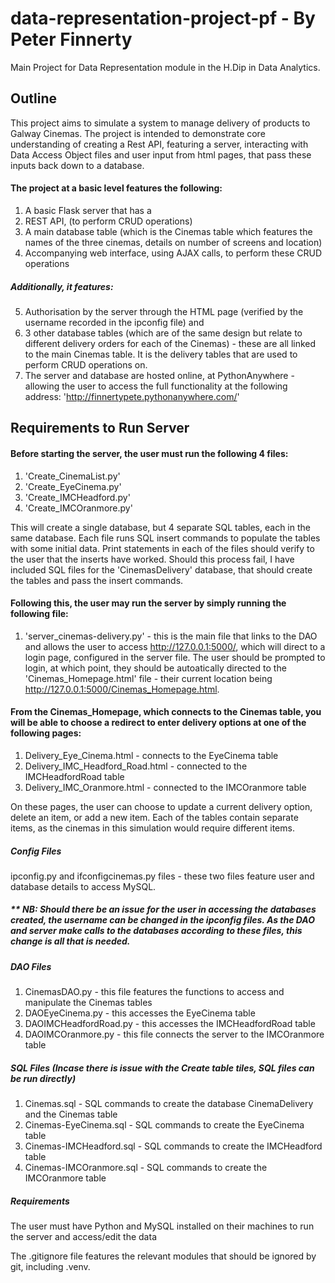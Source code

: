 # data-representation-project-pf - By Peter Finnerty

Main Project for Data Representation module in the H.Dip in Data Analytics.

## Outline

This project aims to simulate a system to manage delivery of products to Galway Cinemas. The project is intended to demonstrate core understanding of creating a Rest API, featuring a server, interacting with Data Access Object files and user input from html pages, that pass these inputs back down to a database.

#### The project at a basic level features the following:

1. A basic Flask server that has a
2. REST API, (to perform CRUD operations)
3. A main database table (which is the Cinemas table which features the names of the three cinemas, details on number of screens and location)
4. Accompanying web interface, using AJAX calls, to perform these CRUD operations

##### Additionally, it features:
5. Authorisation by the server through the HTML page (verified by the username recorded in the ipconfig file)
and
6. 3 other database tables (which are of the same design but relate to different delivery orders for each of the Cinemas) - these are all linked to the main Cinemas table. It is the delivery tables that are used to perform CRUD operations on.
7. The server and database are hosted online, at PythonAnywhere - allowing the user to access the full functionality at the following address: 'http://finnertypete.pythonanywhere.com/'

## Requirements to Run Server

#### Before starting the server, the user must run the following 4 files:
1. 'Create_CinemaList.py'
2. 'Create_EyeCinema.py'
3. 'Create_IMCHeadford.py' 
4. 'Create_IMCOranmore.py'

This will create a single database, but 4 separate SQL tables, each in the same database. Each file runs SQL insert commands to populate the tables with some initial data. Print statements in each of the files should verify to the user that the inserts have worked. Should this process fail, I have included SQL files for the 'CinemasDelivery' database, that should create the tables and pass the insert commands.

#### Following this, the user may run the server by simply running the following file:
1. 'server_cinemas-delivery.py' - this is the main file that links to the DAO and allows the user to access http://127.0.0.1:5000/, which will direct to a login page, configured in the server file. The user should be prompted to login, at which point, they should be autoatically directed to the 'Cinemas_Homepage.html' file - their current location being http://127.0.0.1:5000/Cinemas_Homepage.html.

#### From the Cinemas_Homepage, which connects to the Cinemas table, you will be able to choose a redirect to enter delivery options at one of the following pages:
1. Delivery_Eye_Cinema.html - connects to the EyeCinema table
2. Delivery_IMC_Headford_Road.html - connected to the IMCHeadfordRoad table
3. Delivery_IMC_Oranmore.html - connected to the IMCOranmore table

On these pages, the user can choose to update a current delivery option, delete an item, or add a new item. Each of the tables contain separate items, as the cinemas in this simulation would require different items.

##### Config Files
ipconfig.py and ifconfigcinemas.py files - these two files feature user and database details to access MySQL. 

##### ** NB: Should there be an issue for the user in accessing the databases created, the username can be changed in the ipconfig files. As the DAO and server make calls to the databases according to these files, this change is all that is needed.

##### DAO Files
1. CinemasDAO.py - this file features the functions to access and manipulate the Cinemas tables
2. DAOEyeCinema.py - this accesses the EyeCinema table
3. DAOIMCHeadfordRoad.py - this accesses the IMCHeadfordRoad table
4. DAOIMCOranmore.py - this file connects the server to the IMCOranmore table

##### SQL Files (Incase there is issue with the Create table tiles, SQL files can be run directly)
1. Cinemas.sql - SQL commands to create the database CinemaDelivery and the Cinemas table
2. Cinemas-EyeCinema.sql - SQL commands to create the EyeCinema table
3. Cinemas-IMCHeadford.sql - SQL commands to create the IMCHeadford table
4. Cinemas-IMCOranmore.sql - SQL commands to create the IMCOranmore table

##### Requirements
The user must have Python and MySQL installed on their machines to run the server and access/edit the data

The .gitignore file features the relevant modules that should be ignored by git, including .venv.





